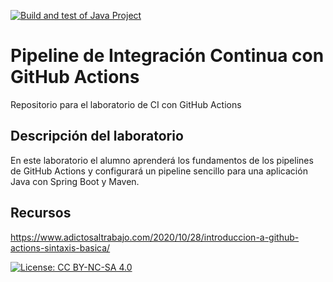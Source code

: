 [![Build and test of Java Project](https://github.com/ETSISI-EMS/ems2024-lab-1-3-ci-github-actions-rdehbi3/actions/workflows/main.yml/badge.svg)](https://github.com/ETSISI-EMS/ems2024-lab-1-3-ci-github-actions-rdehbi3/actions/workflows/main.yml)

# Pipeline de Integración Continua con GitHub Actions

Repositorio para el laboratorio de CI con GitHub Actions

## Descripción del laboratorio

En este laboratorio el alumno aprenderá los fundamentos de los pipelines de GitHub Actions y configurará un pipeline
sencillo para una aplicación Java con Spring Boot y Maven. 

## Recursos
https://www.adictosaltrabajo.com/2020/10/28/introduccion-a-github-actions-sintaxis-basica/

[![License: CC BY-NC-SA 4.0](https://img.shields.io/badge/License-CC_BY--NC--SA_4.0-lightgrey.svg)](https://creativecommons.org/licenses/by-nc-sa/4.0/)
